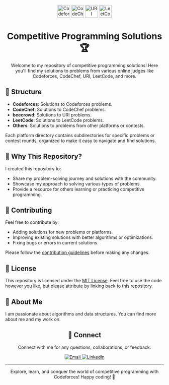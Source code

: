 <p align="center">
  <img src="https://example.com/codeforces-icon.png" alt="Codeforces Icon" width="40" height="40">
  <img src="https://example.com/codechef-icon.png" alt="CodeChef Icon" width="40" height="40">
  <img src="https://example.com/uri-icon.png" alt="URI Icon" width="40" height="40">
  <img src="https://example.com/leetcode-icon.png" alt="LeetCode Icon" width="40" height="40">
</p>

<h1 align="center">Competitive Programming Solutions 🏆</h1>

<p align="center">
  Welcome to my repository of competitive programming solutions! Here you'll find my solutions to problems from various online judges like Codeforces, CodeChef, URI, LeetCode, and more.
</p>



## 📂 Structure

- **Codeforces**: Solutions to Codeforces problems.
- **CodeChef**: Solutions to CodeChef problems.
- **beecrowd**: Solutions to URI problems.
- **LeetCode**: Solutions to LeetCode problems.
- **Others**: Solutions to problems from other platforms or contests.

Each platform directory contains subdirectories for specific problems or contest rounds, organized to make it easy to navigate and find solutions.

## 🚀 Why This Repository?

I created this repository to:
- Share my problem-solving journey and solutions with the community.
- Showcase my approach to solving various types of problems.
- Provide a resource for others learning or practicing competitive programming.

## 🤝 Contributing

Feel free to contribute by:
- Adding solutions for new problems or platforms.
- Improving existing solutions with better algorithms or optimizations.
- Fixing bugs or errors in current solutions.

Please follow the [contribution guidelines](CONTRIBUTING.md) before making any changes.

## 📝 License

This repository is licensed under the [MIT License](LICENSE). Feel free to use the code however you like, but please attribute by linking back to this repository.

## 🌟 About Me

I am passionate about algorithms and data structures. You can find more about me and my work on.
<!-- Connect -->
<h2 align="center">🤝 Connect</h2>

<p align="center">Connect with me for any questions, collaborations, or feedback:</p>

<p align="center">
  <a href="kh.milu338@gmail.com">
    <img alt="Email" src="https://img.shields.io/badge/-Email-red?style=flat-square&logo=gmail">
  </a>
  <a href="https://www.linkedin.com/in/khaled-hasan-milu/">
    <img alt="LinkedIn" src="https://img.shields.io/badge/-LinkedIn-blue?style=flat-square&logo=linkedin&logoColor=white">
  </a>
</p>

---

<p align="center">Explore, learn, and conquer the world of competitive programming with Codeforces! Happy coding! 🌟</p>

